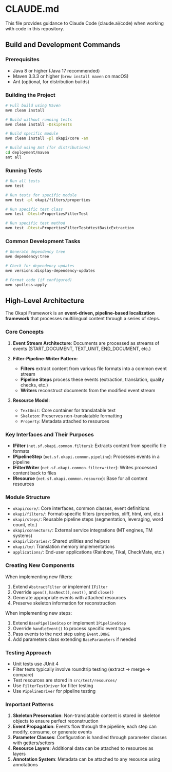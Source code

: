 # CLAUDE.md

This file provides guidance to Claude Code (claude.ai/code) when working with code in this repository.

## Build and Development Commands

### Prerequisites
- Java 8 or higher (Java 17 recommended)
- Maven 3.3.3 or higher (`brew install maven` on macOS)
- Ant (optional, for distribution builds)

### Building the Project
```bash
# Full build using Maven
mvn clean install

# Build without running tests
mvn clean install -DskipTests

# Build specific module
mvn clean install -pl okapi/core -am

# Build using Ant (for distributions)
cd deployment/maven
ant all
```

### Running Tests
```bash
# Run all tests
mvn test

# Run tests for specific module
mvn test -pl okapi/filters/properties

# Run specific test class
mvn test -Dtest=PropertiesFilterTest

# Run specific test method
mvn test -Dtest=PropertiesFilterTest#testBasicExtraction
```

### Common Development Tasks
```bash
# Generate dependency tree
mvn dependency:tree

# Check for dependency updates
mvn versions:display-dependency-updates

# Format code (if configured)
mvn spotless:apply
```

## High-Level Architecture

The Okapi Framework is an **event-driven, pipeline-based localization framework** that processes multilingual content through a series of steps.

### Core Concepts

1. **Event Stream Architecture**: Documents are processed as streams of events (START_DOCUMENT, TEXT_UNIT, END_DOCUMENT, etc.)

2. **Filter-Pipeline-Writer Pattern**:
   - **Filters** extract content from various file formats into a common event stream
   - **Pipeline Steps** process these events (extraction, translation, quality checks, etc.)
   - **Writers** reconstruct documents from the modified event stream

3. **Resource Model**:
   - `TextUnit`: Core container for translatable text
   - `Skeleton`: Preserves non-translatable formatting
   - `Property`: Metadata attached to resources

### Key Interfaces and Their Purposes

- **IFilter** (`net.sf.okapi.common.filters`): Extracts content from specific file formats
- **IPipelineStep** (`net.sf.okapi.common.pipeline`): Processes events in a pipeline
- **IFilterWriter** (`net.sf.okapi.common.filterwriter`): Writes processed content back to files
- **IResource** (`net.sf.okapi.common.resource`): Base for all content resources

### Module Structure

- `okapi/core/`: Core interfaces, common classes, event definitions
- `okapi/filters/`: Format-specific filters (properties, xliff, html, xml, etc.)
- `okapi/steps/`: Reusable pipeline steps (segmentation, leveraging, word count, etc.)
- `okapi/connectors/`: External service integrations (MT engines, TM systems)
- `okapi/libraries/`: Shared utilities and helpers
- `okapi/tm/`: Translation memory implementations
- `applications/`: End-user applications (Rainbow, Tikal, CheckMate, etc.)

### Creating New Components

When implementing new filters:
1. Extend `AbstractFilter` or implement `IFilter`
2. Override `open()`, `hasNext()`, `next()`, and `close()`
3. Generate appropriate events with attached resources
4. Preserve skeleton information for reconstruction

When implementing new steps:
1. Extend `BasePipelineStep` or implement `IPipelineStep`
2. Override `handleEvent()` to process specific event types
3. Pass events to the next step using `Event.DONE`
4. Add parameters class extending `BaseParameters` if needed

### Testing Approach

- Unit tests use JUnit 4
- Filter tests typically involve roundtrip testing (extract → merge → compare)
- Test resources are stored in `src/test/resources/`
- Use `FilterTestDriver` for filter testing
- Use `PipelineDriver` for pipeline testing

### Important Patterns

1. **Skeleton Preservation**: Non-translatable content is stored in skeleton objects to ensure perfect reconstruction
2. **Event Propagation**: Events flow through the pipeline; each step can modify, consume, or generate events
3. **Parameter Classes**: Configuration is handled through parameter classes with getters/setters
4. **Resource Layers**: Additional data can be attached to resources as layers
5. **Annotation System**: Metadata can be attached to any resource using annotations